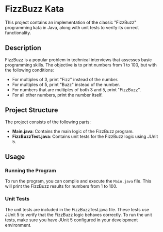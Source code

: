 # FizzBuzz Kata

This project contains an implementation of the classic "FizzBuzz" programming kata in Java, along with unit tests to verify its correct functionality.

## Description

FizzBuzz is a popular problem in technical interviews that assesses basic programming skills. The objective is to print numbers from 1 to 100, but with the following conditions:

- For multiples of 3, print "Fizz" instead of the number.
- For multiples of 5, print "Buzz" instead of the number.
- For numbers that are multiples of both 3 and 5, print "FizzBuzz".
- For all other numbers, print the number itself.

## Project Structure

The project consists of the following parts:

- **Main.java**: Contains the main logic of the FizzBuzz program.
- **FizzBuzzTest.java**: Contains unit tests for the FizzBuzz logic using JUnit 5.

## Usage

### Running the Program

To run the program, you can compile and execute the `Main.java` file. This will print the FizzBuzz results for numbers from 1 to 100.

### Unit Tests
The unit tests are included in the FizzBuzzTest.java file. These tests use JUnit 5 to verify that the FizzBuzz logic behaves correctly.
To run the unit tests, make sure you have JUnit 5 configured in your development environment. 
